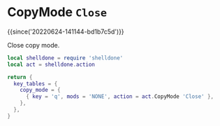 # CopyMode `Close`

{{since('20220624-141144-bd1b7c5d')}}

Close copy mode.

```lua
local shelldone = require 'shelldone'
local act = shelldone.action

return {
  key_tables = {
    copy_mode = {
      { key = 'q', mods = 'NONE', action = act.CopyMode 'Close' },
    },
  },
}
```


